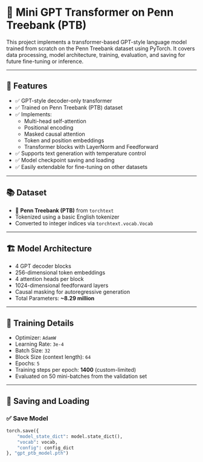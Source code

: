 # 🧠 Mini GPT Transformer on Penn Treebank (PTB)

This project implements a transformer-based GPT-style language model trained from scratch on the Penn Treebank dataset using PyTorch. It covers data processing, model architecture, training, evaluation, and saving for future fine-tuning or inference.

---

## 🚀 Features

- ✅ GPT-style decoder-only transformer
- ✅ Trained on Penn Treebank (PTB) dataset
- ✅ Implements:
  - Multi-head self-attention
  - Positional encoding
  - Masked causal attention
  - Token and position embeddings
  - Transformer blocks with LayerNorm and Feedforward
- ✅ Supports text generation with temperature control
- ✅ Model checkpoint saving and loading
- ✅ Easily extendable for fine-tuning on other datasets

---

## 📚 Dataset

- 📘 **Penn Treebank (PTB)** from `torchtext`
- Tokenized using a basic English tokenizer
- Converted to integer indices via `torchtext.vocab.Vocab`

---

## 🏗️ Model Architecture

- 4 GPT decoder blocks
- 256-dimensional token embeddings
- 4 attention heads per block
- 1024-dimensional feedforward layers
- Causal masking for autoregressive generation
- Total Parameters: **~8.29 million**

---

## 🔧 Training Details

- Optimizer: `AdamW`
- Learning Rate: `3e-4`
- Batch Size: `32`
- Block Size (context length): `64`
- Epochs: `5`
- Training steps per epoch: **1400** (custom-limited)
- Evaluated on 50 mini-batches from the validation set

---

## 💾 Saving and Loading

### ✅ Save Model
```python
torch.save({
    "model_state_dict": model.state_dict(),
    "vocab": vocab,
    "config": config_dict
}, "gpt_ptb_model.pth")
